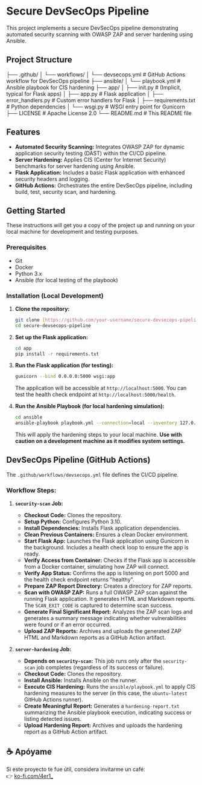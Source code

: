 # Secure DevSecOps Pipeline

This project implements a secure DevSecOps pipeline demonstrating automated security scanning with OWASP ZAP and server hardening using Ansible.

## Project Structure
├── .github/
│   └── workflows/
│       └── devsecops.yml         # GitHub Actions workflow for DevSecOps pipeline
├── ansible/
│   └── playbook.yml              # Ansible playbook for CIS hardening
├── app/
│   ├── init.py               # (Implicit, typical for Flask apps)
│   ├── app.py                    # Flask application
│   ├── error_handlers.py         # Custom error handlers for Flask
│   ├── requirements.txt          # Python dependencies
│   └── wsgi.py                   # WSGI entry point for Gunicorn
├── LICENSE                       # Apache License 2.0
└── README.md                     # This README file

## Features

* **Automated Security Scanning:** Integrates OWASP ZAP for dynamic application security testing (DAST) within the CI/CD pipeline.
* **Server Hardening:** Applies CIS (Center for Internet Security) benchmarks for server hardening using Ansible.
* **Flask Application:** Includes a basic Flask application with enhanced security headers and logging.
* **GitHub Actions:** Orchestrates the entire DevSecOps pipeline, including build, test, security scan, and hardening.

## Getting Started

These instructions will get you a copy of the project up and running on your local machine for development and testing purposes.

### Prerequisites

* Git
* Docker
* Python 3.x
* Ansible (for local testing of the playbook)

### Installation (Local Development)

1.  **Clone the repository:**
    ```bash
    git clone [https://github.com/your-username/secure-devsecops-pipeline.git](https://github.com/your-username/secure-devsecops-pipeline.git)
    cd secure-devsecops-pipeline
    ```

2.  **Set up the Flask application:**
    ```bash
    cd app
    pip install -r requirements.txt
    ```

3.  **Run the Flask application (for testing):**
    ```bash
    gunicorn --bind 0.0.0.0:5000 wsgi:app
    ```
    The application will be accessible at `http://localhost:5000`. You can test the health check endpoint at `http://localhost:5000/health`.

4.  **Run the Ansible Playbook (for local hardening simulation):**
    ```bash
    cd ansible
    ansible-playbook playbook.yml --connection=local --inventory 127.0.0.1,
    ```
    This will apply the hardening steps to your local machine. **Use with caution on a development machine as it modifies system settings.**

## DevSecOps Pipeline (GitHub Actions)

The `.github/workflows/devsecops.yml` file defines the CI/CD pipeline.

### Workflow Steps:

1.  **`security-scan` Job:**
    * **Checkout Code:** Clones the repository.
    * **Setup Python:** Configures Python 3.10.
    * **Install Dependencies:** Installs Flask application dependencies.
    * **Clean Previous Containers:** Ensures a clean Docker environment.
    * **Start Flask App:** Launches the Flask application using Gunicorn in the background. Includes a health check loop to ensure the app is ready.
    * **Verify Access from Container:** Checks if the Flask app is accessible from a Docker container, simulating how ZAP will connect.
    * **Verify App Status:** Confirms the app is listening on port 5000 and the health check endpoint returns "healthy".
    * **Prepare ZAP Report Directory:** Creates a directory for ZAP reports.
    * **Scan with OWASP ZAP:** Runs a full OWASP ZAP scan against the running Flask application. It generates HTML and Markdown reports. The `SCAN_EXIT_CODE` is captured to determine scan success.
    * **Generate Final Significant Report:** Analyzes the ZAP scan logs and generates a summary message indicating whether vulnerabilities were found or if an error occurred.
    * **Upload ZAP Reports:** Archives and uploads the generated ZAP HTML and Markdown reports as a GitHub Action artifact.

2.  **`server-hardening` Job:**
    * **Depends on `security-scan`:** This job runs only after the `security-scan` job completes (regardless of its success or failure).
    * **Checkout Code:** Clones the repository.
    * **Install Ansible:** Installs Ansible on the runner.
    * **Execute CIS Hardening:** Runs the `ansible/playbook.yml` to apply CIS hardening measures to the server (in this case, the `ubuntu-latest` GitHub Actions runner).
    * **Create Meaningful Report:** Generates a `hardening-report.txt` summarizing the Ansible playbook execution, indicating success or listing detected issues.
    * **Upload Hardening Report:** Archives and uploads the hardening report as a GitHub Action artifact.

## ☕ Apóyame
Si este proyecto te fue útil, considera invitarme un café:  
👉 [ko-fi.com/4er1_](https://ko-fi.com/4er1_)
